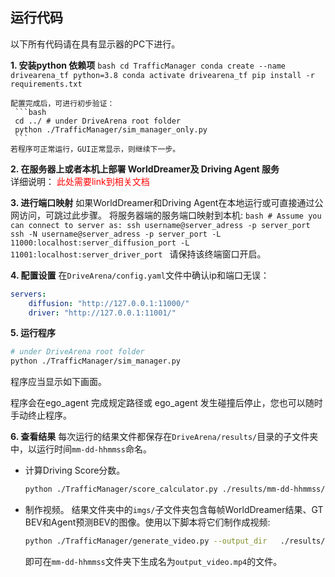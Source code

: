 ## 运行代码

以下所有代码请在具有显示器的PC下进行。

**1. 安装python 依赖项**
    ```bash
    cd TrafficManager
    conda create --name drivearena_tf python=3.8
    conda activate drivearena_tf
    pip install -r requirements.txt
    ```

    配置完成后，可进行初步验证：
     ```bash
     cd ../ # under DriveArena root folder
     python ./TrafficManager/sim_manager_only.py
     ``` 
    若程序可正常运行，GUI正常显示，则继续下一步。

**2. 在服务器上或者本机上部署 WorldDreamer及 Driving Agent 服务**   
详细说明： <span style="color: red;">此处需要link到相关文档</span>

**3. 进行端口映射**
    如果WorldDreamer和Driving Agent在本地运行或可直接通过公网访问，可跳过此步骤。
    将服务器端的服务端口映射到本机:
    ```bash
    # Assume you can connect to server as: ssh username@server_adress -p server_port
    ssh -N username@server_adress -p server_port -L 11000:localhost:server_diffusion_port -L 11001:localhost:server_driver_port
    ```
    请保持该终端窗口开启。

**4. 配置设置**
   在`DriveArena/config.yaml`文件中确认ip和端口无误：
    
```yaml
servers:
    diffusion: "http://127.0.0.1:11000/"
    driver: "http://127.0.0.1:11001/"
```

**5. 运行程序**
```bash
# under DriveArena root folder
python ./TrafficManager/sim_manager.py
``` 
程序应当显示如下画面。

程序会在ego_agent 完成规定路径或 ego_agent 发生碰撞后停止，您也可以随时手动终止程序。

**6. 查看结果**
   每次运行的结果文件都保存在`DriveArena/results/`目录的子文件夹中，以运行时间`mm-dd-hhmmss`命名。
   - 计算Driving Score分数。
        ```bash
        python ./TrafficManager/score_calculator.py ./results/mm-dd-hhmmss/ # modify to real path
        ```
   - 制作视频。
        结果文件夹中的`imgs/`子文件夹包含每帧WorldDreamer结果、GT BEV和Agent预测BEV的图像。使用以下脚本将它们制作成视频:

        ```bash
        python ./TrafficManager/generate_video.py --output_dir   ./results/mm-dd-hhmmss/ # modify to real path
        ```

        即可在`mm-dd-hhmmss`文件夹下生成名为`output_video.mp4`的文件。
